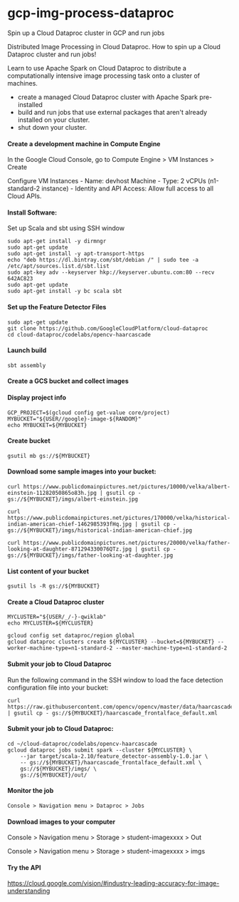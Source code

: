 # gcp-img-process-dataproc
Spin up a Cloud Dataproc cluster in GCP and run jobs


Distributed Image Processing in Cloud Dataproc.  How to spin up a Cloud Dataproc cluster and run jobs!


Learn to use Apache Spark on Cloud Dataproc to distribute a computationally intensive image processing task onto a cluster of machines.
- create a managed Cloud Dataproc cluster with Apache Spark pre-installed
-  build and run jobs that use external packages that aren't already installed on your cluster.
-  shut down your cluster.





#### Create a development machine in Compute Engine

In the Google Cloud Console, go to Compute Engine > VM Instances > Create

Configure VM Instances - Name: devhost Machine 
	 	       - Type: 2 vCPUs (n1-standard-2 instance)
		       - Identity and API Access: Allow full access to all Cloud APIs.



#### Install Software:

Set up Scala and sbt using SSH window
```
sudo apt-get install -y dirmngr
sudo apt-get update
sudo apt-get install -y apt-transport-https
echo "deb https://dl.bintray.com/sbt/debian /" | sudo tee -a /etc/apt/sources.list.d/sbt.list
sudo apt-key adv --keyserver hkp://keyserver.ubuntu.com:80 --recv 642AC823
sudo apt-get update
sudo apt-get install -y bc scala sbt
```

#### Set up the Feature Detector Files

```
sudo apt-get update
git clone https://github.com/GoogleCloudPlatform/cloud-dataproc
cd cloud-dataproc/codelabs/opencv-haarcascade
```


#### Launch build

```
sbt assembly
```

#### Create a GCS bucket and collect images

#### Display project info

```
GCP_PROJECT=$(gcloud config get-value core/project)
MYBUCKET="${USER//google}-image-${RANDOM}"
echo MYBUCKET=${MYBUCKET}
```

#### Create bucket

```
gsutil mb gs://${MYBUCKET}
```

#### Download some sample images into your bucket:

```
curl https://www.publicdomainpictures.net/pictures/10000/velka/albert-einstein-11282050865o83h.jpg | gsutil cp - gs://${MYBUCKET}/imgs/albert-einstein.jpg

curl https://www.publicdomainpictures.net/pictures/170000/velka/historical-indian-american-chief-1462985393fHq.jpg | gsutil cp - gs://${MYBUCKET}/imgs/historical-indian-american-chief.jpg

curl https://www.publicdomainpictures.net/pictures/20000/velka/father-looking-at-daughter-871294330076QTz.jpg | gsutil cp - gs://${MYBUCKET}/imgs/father-looking-at-daughter.jpg
```

#### List content of your bucket

```
gsutil ls -R gs://${MYBUCKET}
```

#### Create a Cloud Dataproc cluster

```
MYCLUSTER="${USER/_/-}-qwiklab"
echo MYCLUSTER=${MYCLUSTER}
```
```
gcloud config set dataproc/region global
gcloud dataproc clusters create ${MYCLUSTER} --bucket=${MYBUCKET} --worker-machine-type=n1-standard-2 --master-machine-type=n1-standard-2 
```

#### Submit your job to Cloud Dataproc

Run the following command in the SSH window to load the face detection configuration file into your bucket:
```
curl https://raw.githubusercontent.com/opencv/opencv/master/data/haarcascades/haarcascade_frontalface_default.xml | gsutil cp - gs://${MYBUCKET}/haarcascade_frontalface_default.xml
```

#### Submit your job to Cloud Dataproc:
```
cd ~/cloud-dataproc/codelabs/opencv-haarcascade
gcloud dataproc jobs submit spark --cluster ${MYCLUSTER} \
	--jar target/scala-2.10/feature_detector-assembly-1.0.jar \
	-- gs://${MYBUCKET}/haarcascade_frontalface_default.xml \
	gs://${MYBUCKET}/imgs/ \
	gs://${MYBUCKET}/out/
```

#### Monitor the job

```
Console > Navigation menu > Dataproc > Jobs
```

#### Download images to your computer

Console > Navigation menu > Storage > student-imagexxxx > Out

Console > Navigation menu > Storage > student-imagexxxx > imgs

#### Try the API 
https://cloud.google.com/vision/#industry-leading-accuracy-for-image-understanding

